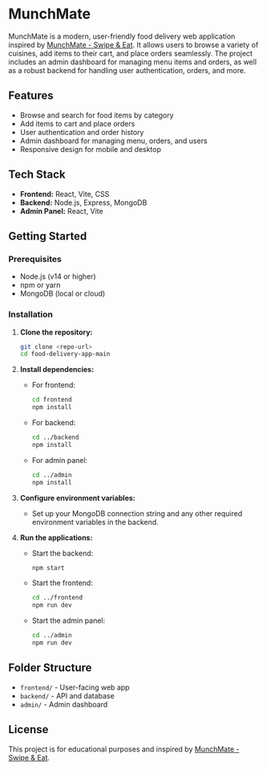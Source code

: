 # MunchMate

MunchMate is a modern, user-friendly food delivery web application inspired by [MunchMate - Swipe & Eat](https://munchmate-swipe-eat-owhj.vercel.app/). It allows users to browse a variety of cuisines, add items to their cart, and place orders seamlessly. The project includes an admin dashboard for managing menu items and orders, as well as a robust backend for handling user authentication, orders, and more.

## Features

- Browse and search for food items by category
- Add items to cart and place orders
- User authentication and order history
- Admin dashboard for managing menu, orders, and users
- Responsive design for mobile and desktop

## Tech Stack

- **Frontend:** React, Vite, CSS
- **Backend:** Node.js, Express, MongoDB
- **Admin Panel:** React, Vite

## Getting Started

### Prerequisites
- Node.js (v14 or higher)
- npm or yarn
- MongoDB (local or cloud)

### Installation

1. **Clone the repository:**
   ```bash
   git clone <repo-url>
   cd food-delivery-app-main
   ```

2. **Install dependencies:**
   - For frontend:
     ```bash
     cd frontend
     npm install
     ```
   - For backend:
     ```bash
     cd ../backend
     npm install
     ```
   - For admin panel:
     ```bash
     cd ../admin
     npm install
     ```

3. **Configure environment variables:**
   - Set up your MongoDB connection string and any other required environment variables in the backend.

4. **Run the applications:**
   - Start the backend:
     ```bash
     npm start
     ```
   - Start the frontend:
     ```bash
     cd ../frontend
     npm run dev
     ```
   - Start the admin panel:
     ```bash
     cd ../admin
     npm run dev
     ```

## Folder Structure

- `frontend/` - User-facing web app
- `backend/` - API and database
- `admin/` - Admin dashboard

## License

This project is for educational purposes and inspired by [MunchMate - Swipe & Eat](https://munchmate-swipe-eat-owhj.vercel.app/). 
